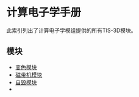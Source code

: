 # 计算电子学手册

此索引列出了计算电子学模组提供的所有TIS-3D模块。

## 模块
* [变色模块](colorful_module.md)
* [磁带机模块](tape_reader_module.md)
* [自毁模块](self_destructing_module.md)
* 
